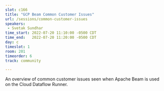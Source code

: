 ```yaml
---
slot: c166
title: "GCP Beam Common Customer Issues"
url: /sessions/common-customer-issues
speakers:
 - Svetak Sundhar
time_start: 2022-07-20 11:10:00 -0500 CDT
time_end:   2022-07-20 11:20:00 -0500 CDT
day: c
timeslot: 1
room: 201
timeorder: 6
track: community

---
```


An overview of common customer issues seen when Apache Beam is used on the Cloud Dataflow Runner.
